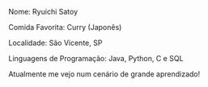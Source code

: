Nome: Ryuichi Satoy

Comida Favorita: Curry (Japonês)

Localidade: São Vicente, SP

Linguagens de Programação: Java, Python, C e SQL

Atualmente me vejo num cenário de grande aprendizado!
